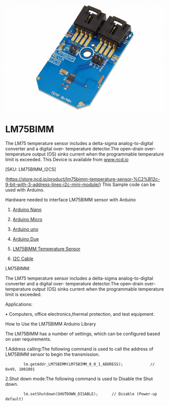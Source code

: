 
[![LM75BIMM](LM75BIMM_I2C.png)](https://store.ncd.io/product/lm75bimm-temperature-sensor-%C2%B12c-9-bit-with-3-address-lines-i2c-mini-module/)

# LM75BIMM

The LM75 temperature sensor includes a delta-sigma analog-to-digital converter and a digital over- temperature detector.The open-drain over-temperature output (OS) sinks current when the programmable temperature limit is exceeded.
This Device is available from www.ncd.io 

[SKU: LM75BIMM_I2CS]

(https://store.ncd.io/product/lm75bimm-temperature-sensor-%C2%B12c-9-bit-with-3-address-lines-i2c-mini-module/)
This Sample code can be used with Arduino.

Hardware needed to interface LM75BIMM sensor with Arduino

1. <a href="https://store.ncd.io/product/i2c-shield-for-arduino-nano/">Arduino Nano</a>

2. <a href="https://store.ncd.io/product/i2c-shield-for-arduino-micro-with-i2c-expansion-port/">Arduino Micro</a>

3. <a href="https://store.ncd.io/product/i2c-shield-for-arduino-uno/">Arduino uno</a>

4. <a href="https://store.ncd.io/product/dual-i2c-shield-for-arduino-due-with-modular-communications-interface/">Arduino Due</a>

5. <a href="https://store.ncd.io/product/lm75bimm-temperature-sensor-%C2%B12c-9-bit-with-3-address-lines-i2c-mini-module/">LM75BIMM Temperature Sensor</a>

6. <a href="https://store.ncd.io/product/i%C2%B2c-cable/">I2C Cable</a>

LM75BIMM:

The LM75 temperature sensor includes a delta-sigma analog-to-digital converter and a digital over- temperature detector.The open-drain over-temperature output (OS) sinks current when the programmable temperature limit is exceeded.

Applications:

• Computers, office electronics,thermal protection, and test equipment.

How to Use the LM75BIMM Arduino Library

The LM75BIMM has a number of settings, which can be configured based on user requirements.
          
1.Address calling:The following command is used to call the address of LM75BIMM sensor to begin the transmission.

            lm.getAddr_LM75BIMM(LM75BIMM_0_0_1_ADDRESS);            // 0x49, 1001001
            
2.Shut down mode:The following command is used to Disable the Shut down.

            lm.setShutdown(SHUTDOWN_DISABLE);      // Disable (Power-up default)
